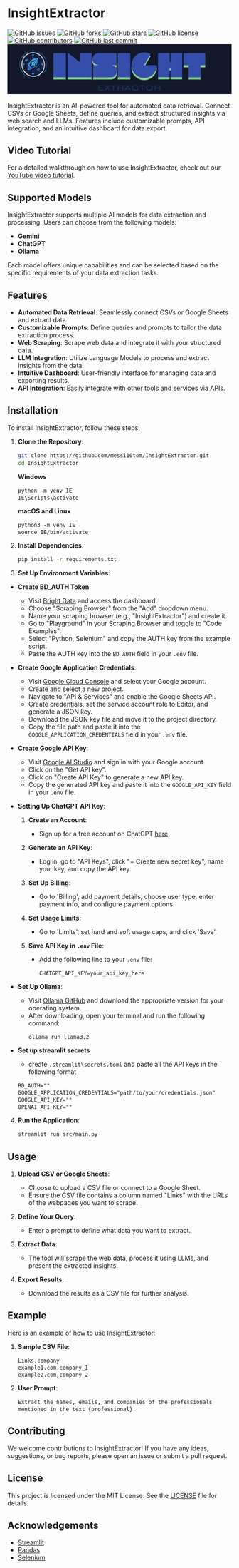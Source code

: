# InsightExtractor
[![GitHub issues](https://img.shields.io/github/issues/messi10tom/InsightExtractor)](https://github.com/messi10tom/InsightExtractor/issues)
[![GitHub forks](https://img.shields.io/github/forks/messi10tom/InsightExtractor)](https://github.com/messi10tom/InsightExtractor/network)
[![GitHub stars](https://img.shields.io/github/stars/messi10tom/InsightExtractor)](https://github.com/messi10tom/InsightExtractor/stargazers)
[![GitHub license](https://img.shields.io/github/license/messi10tom/InsightExtractor)](https://github.com/messi10tom/InsightExtractor/blob/main/LICENSE)
[![GitHub contributors](https://img.shields.io/github/contributors/messi10tom/InsightExtractor)](https://github.com/messi10tom/InsightExtractor/graphs/contributors)
[![GitHub last commit](https://img.shields.io/github/last-commit/messi10tom/InsightExtractor)](https://github.com/messi10tom/InsightExtractor/commits/main)
![InsightExtractor Banner](./doc/banner.png)

InsightExtractor is an AI-powered tool for automated data retrieval. Connect CSVs or Google Sheets, define queries, and extract structured insights via web search and LLMs. Features include customizable prompts, API integration, and an intuitive dashboard for data export.

## Video Tutorial

For a detailed walkthrough on how to use InsightExtractor, check out our [YouTube video tutorial](https://youtu.be/ATr7Y5CtE1E).

## Supported Models

InsightExtractor supports multiple AI models for data extraction and processing. Users can choose from the following models:

- **Gemini**
- **ChatGPT**
- **Ollama**

Each model offers unique capabilities and can be selected based on the specific requirements of your data extraction tasks.
## Features

- **Automated Data Retrieval**: Seamlessly connect CSVs or Google Sheets and extract data.
- **Customizable Prompts**: Define queries and prompts to tailor the data extraction process.
- **Web Scraping**: Scrape web data and integrate it with your structured data.
- **LLM Integration**: Utilize Language Models to process and extract insights from the data.
- **Intuitive Dashboard**: User-friendly interface for managing data and exporting results.
- **API Integration**: Easily integrate with other tools and services via APIs.

## Installation

To install InsightExtractor, follow these steps:

1. **Clone the Repository**:
    ```sh
    git clone https://github.com/messi10tom/InsightExtractor.git
    cd InsightExtractor
    ```
    **Windows**
    ```
    python -m venv IE
    IE\Scripts\activate
    ```
    **macOS and Linux**
    ```
    python3 -m venv IE
    source IE/bin/activate
    ```
    

2. **Install Dependencies**:
    ```sh
    pip install -r requirements.txt
    ```

3. **Set Up Environment Variables**:
- **Create BD_AUTH Token**:
    - Visit [Bright Data](https://brightdata.com/) and access the dashboard.
    - Choose "Scraping Browser" from the "Add" dropdown menu.
    - Name your scraping browser (e.g., "InsightExtractor") and create it.
    - Go to "Playground" in your Scraping Browser and toggle to "Code Examples".
    - Select "Python, Selenium" and copy the AUTH key from the example script.
    - Paste the AUTH key into the `BD_AUTH` field in your `.env` file.

- **Create Google Application Credentials**:
    - Visit [Google Cloud Console](https://console.cloud.google.com/) and select your Google account.
    - Create and select a new project.
    - Navigate to "API & Services" and enable the Google Sheets API.
    - Create credentials, set the service account role to Editor, and generate a JSON key.
    - Download the JSON key file and move it to the project directory.
    - Copy the file path and paste it into the `GOOGLE_APPLICATION_CREDENTIALS` field in your `.env` file.

- **Create Google API Key**:
    - Visit [Google AI Studio](https://aistudio.google.com/welcome) and sign in with your Google account.
    - Click on the "Get API key".
    - Click on "Create API Key" to generate a new API key.
    - Copy the generated API key and paste it into the `GOOGLE_API_KEY` field in your `.env` file.

 - **Setting Up ChatGPT API Key**:

    1. **Create an Account**:
        - Sign up for a free account on ChatGPT [here](https://chat.openai.com/).

    2. **Generate an API Key**:
        - Log in, go to "API Keys", click "+ Create new secret key", name your key, and copy the API key.

    3. **Set Up Billing**:
        - Go to 'Billing', add payment details, choose user type, enter payment info, and configure payment options.

    4. **Set Usage Limits**:
        - Go to 'Limits', set hard and soft usage caps, and click 'Save'.

    5. **Save API Key in `.env` File**:
        - Add the following line to your `.env` file:
            ```env
            CHATGPT_API_KEY=your_api_key_here
            ```

- **Set Up Ollama**:
    - Visit [Ollama GitHub](https://github.com/ollama/ollama) and download the appropriate version for your operating system.
    - After downloading, open your terminal and run the following command:
        ```sh
        ollama run llama3.2
        ```
- **Set up streamlit secrets**
    - create ```.streamlit\secrets.toml``` and paste all the API keys in the following format
    ```env
    BD_AUTH=""
    GOOGLE_APPLICATION_CREDENTIALS="path/to/your/credentials.json"
    GOOGLE_API_KEY=""
    OPENAI_API_KEY=""
    ```

4. **Run the Application**:
    ```sh
    streamlit run src/main.py
    ```

## Usage

1. **Upload CSV or Google Sheets**:
    - Choose to upload a CSV file or connect to a Google Sheet.
    - Ensure the CSV file contains a column named "Links" with the URLs of the webpages you want to scrape.

2. **Define Your Query**:
    - Enter a prompt to define what data you want to extract.

3. **Extract Data**:
    - The tool will scrape the web data, process it using LLMs, and present the extracted insights.

4. **Export Results**:
    - Download the results as a CSV file for further analysis.

## Example

Here is an example of how to use InsightExtractor:

1. **Sample CSV File**:
    ```csv
    Links,company
    example1.com,company_1
    example2.com,company_2
    ```

2. **User Prompt**:
    ```
    Extract the names, emails, and companies of the professionals mentioned in the text {professional}.
    ```

## Contributing

We welcome contributions to InsightExtractor! If you have any ideas, suggestions, or bug reports, please open an issue or submit a pull request.

## License

This project is licensed under the MIT License. See the [LICENSE](LICENSE) file for details.

## Acknowledgements

- [Streamlit](https://streamlit.io/)
- [Pandas](https://pandas.pydata.org/)
- [Selenium](https://www.selenium.dev/)
